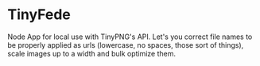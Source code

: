 # TinyFede

Node App for local use with TinyPNG's API.
Let's you correct file names to be properly applied as urls (lowercase, no spaces, those sort of things), scale images up to a width and bulk optimize them.
